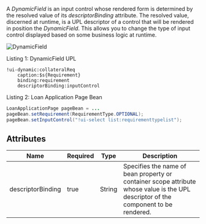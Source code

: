 A _DynamicField_ is an input control whose rendered form is determined by the resolved value of its _descriptorBinding_ attribute. The resolved value, discerned at runtime, is a UPL descriptor of a control that will be rendered in position the _DynamicField_. This allows you to change the type of input control displayed based on some business logic at runtime.

<img src="images/webcomponents/controls/dynamicfield.png" alt="DynamicField" align="center">

Listing 1: DynamicField UPL

```upl
!ui-dynamic:collateralReq
    caption:$s{Requirement}
    binding:requirement
    descriptorBinding:inputControl
```

Listing 2: Loan Application Page Bean

```java
LoanApplicationPage pageBean = ...
pageBean.setRequirement(RequirementType.OPTIONAL);
pageBean.setInputControl("!ui-select list:requirementtypelist");
```

## Attributes

| Name | Required | Type | Description |
|------|----------|------|-------------|
| descriptorBinding | true | String | Specifies the name of bean property or container scope attribute whose value is the UPL descriptor of the component to be rendered. |
